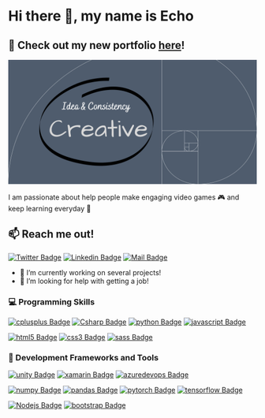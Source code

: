 # Hi there 👋, my name is Echo

## :flower_playing_cards: Check out my new portfolio [here](https://e-choness.github.io/portfolio-site/)!

[![I am a passionate Game Developer and Software Engineer](assets/images/banner.png)](https://e-choness.github.io/portfolio-site/)

I am passionate about help people make engaging video games :video_game: and keep learning everyday 🌱

## :mailbox: Reach me out!

[![Twitter Badge](https://img.shields.io/badge/-@_echo_yin_-1ca0f1?style=flat&labelColor=1ca0f1&logo=twitter&logoColor=white&link=https://twitter.com/_echo_yin)](https://twitter.com/_echo_yin) [![Linkedin Badge](https://img.shields.io/badge/-EchoYin-0e76a8?style=flat&labelColor=0e76a8&logo=linkedin&logoColor=white)](https://www.linkedin.com/in/echoyin0451/) [![Mail Badge](https://img.shields.io/badge/-SendMeEmail-c0392b?style=flat&labelColor=c0392b&logo=gmail&logoColor=white)](mailto:eyinoverthinking@gamil.com)

- 🔭 I’m currently working on several projects!
- 🤔 I’m looking for help with getting a job!
<!--START_SECTION:waka-->
<!--END_SECTION:waka-->
### :computer: Programming Skills
[![cplusplus Badge](https://img.shields.io/badge/-C++-00599C?style=for-the-badge&labelColor=black&logo=cplusplus&logoColor=00599C)](#) [![Csharp Badge](https://img.shields.io/badge/-csharp-239120?style=for-the-badge&labelColor=black&logo=csharp&logoColor=239120)](#) [![python Badge](https://img.shields.io/badge/-python-3776AB?style=for-the-badge&labelColor=black&logo=python&logoColor=3776AB)](#) [![javascript Badge](https://img.shields.io/badge/-javascript-F7DF1E?style=for-the-badge&labelColor=black&logo=javascript&logoColor=F7DF1E)](#)

[![html5 Badge](https://img.shields.io/badge/-html5-E34F26?style=for-the-badge&labelColor=black&logo=html5&logoColor=E34F26)](#) [![css3 Badge](https://img.shields.io/badge/-css3-1572B6?style=for-the-badge&labelColor=black&logo=css3&logoColor=1572B6)](#) [![sass Badge](https://img.shields.io/badge/-sass-CC6699?style=for-the-badge&labelColor=black&logo=sass&logoColor=CC6699)](#) 


### :wrench: Development Frameworks and Tools
[![unity Badge](https://img.shields.io/badge/-unity-FFFFFF?style=for-the-badge&labelColor=black&logo=unity&logoColor=FFFFFF)](#) [![xamarin Badge](https://img.shields.io/badge/-xamarin-3498DB?style=for-the-badge&labelColor=black&logo=xamarin&logoColor=3498DB)](#) [![azuredevops Badge](https://img.shields.io/badge/-azuredevops-0078D7?style=for-the-badge&labelColor=black&logo=azuredevops&logoColor=0078D7)](#)

[![numpy Badge](https://img.shields.io/badge/-numpy-013243?style=for-the-badge&labelColor=black&logo=numpy&logoColor=013243)](#) [![pandas Badge](https://img.shields.io/badge/-pandas-150458?style=for-the-badge&labelColor=black&logo=pandas&logoColor=150458)](#) [![pytorch Badge](https://img.shields.io/badge/-pytorch-EE4C2C?style=for-the-badge&labelColor=black&logo=pytorch&logoColor=EE4C2C)](#) [![tensorflow Badge](https://img.shields.io/badge/-tensorflow-FF6F00?style=for-the-badge&labelColor=black&logo=tensorflow&logoColor=FF6F00)](#) 

[![Nodejs Badge](https://img.shields.io/badge/-Nodejs-3C873A?style=for-the-badge&labelColor=black&logo=node.js&logoColor=3C873A)](#) [![bootstrap Badge](https://img.shields.io/badge/-bootstrap-7952B3?style=for-the-badge&labelColor=black&logo=bootstrap&logoColor=7952B3)](#) 

